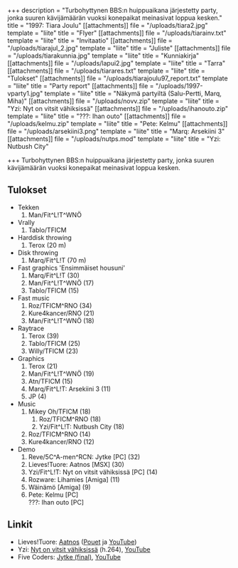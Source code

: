 +++
description = "Turbohyttynen BBS:n huippuaikana järjestetty party, jonka suuren kävijämäärän vuoksi konepaikat meinasivat loppua kesken."
title = "1997: Tiara Joulu"
[[attachments]]
file = "/uploads/tiara2.jpg"
template = "liite"
title = "Flyer"
[[attachments]]
file = "/uploads/tiarainv.txt"
template = "liite"
title = "Invitaatio"
[[attachments]]
file = "/uploads/tiarajul_2.jpg"
template = "liite"
title = "Juliste"
[[attachments]]
file = "/uploads/tiarakunnia.jpg"
template = "liite"
title = "Kunniakirja"
[[attachments]]
file = "/uploads/lapui2.jpg"
template = "liite"
title = "Tarra"
[[attachments]]
file = "/uploads/tiarares.txt"
template = "liite"
title = "Tulokset"
[[attachments]]
file = "/uploads/tiarajoulu97_report.txt"
template = "liite"
title = "Party report"
[[attachments]]
file = "/uploads/1997-vparty1.jpg"
template = "liite"
title = "Näkymä partyiltä (Salu-Pertti, Marq, Miha)"
[[attachments]]
file = "/uploads/novv.zip"
template = "liite"
title = "Yzi: Nyt on vitsit vähiksissä"
[[attachments]]
file = "/uploads/ihanouto.zip"
template = "liite"
title = "???: Ihan outo"
[[attachments]]
file = "/uploads/kelmu.zip"
template = "liite"
title = "Pete: Kelmu"
[[attachments]]
file = "/uploads/arsekiini3.png"
template = "liite"
title = "Marq: Arsekiini 3"
[[attachments]]
file = "/uploads/nutps.mod"
template = "liite"
title = "Yzi: Nutbush City"

+++
Turbohyttynen BBS:n huippuaikana järjestetty party, jonka suuren kävijämäärän vuoksi konepaikat meinasivat loppua kesken.

## Tulokset

* Tekken
  1. Man/Fit^L!T^WNÖ
* Vrally
  1. Tablo/TFICM
* Harddisk throwing
  1. Terox (20 m)
* Disk throwing
  1. Marq/Fit^L!T (70 m)
* Fast graphics 'Ensimmäiset housuni'
  1. Marq/Fit^L!T (30)
  2. Man/Fit^L!T^WNÖ (17)
  3. Tablo/TFICM (15)
* Fast music
  1. Roz/TFICM^RNO (34)
  2. Kure4kancer/RNO (21)
  3. Man/Fit^L!T^WNÖ (18)
* Raytrace
  1. Terox (39)
  2. Tablo/TFICM (25)
  3. Willy/TFICM (23)
* Graphics
  1. Terox (21)
  2. Man/Fit^L!T^WNÖ (19)
  3. Atn/TFICM (15)
  4. Marq/Fit^L!T: Arsekiini 3 (11)
  5. JP (4)
* Music
  1. Mikey Oh/TFICM (18)
     1. Roz/TFICM^RNO (18)
     2. Yzi/Fit^L!T: Nutbush City (18)
  2. Roz/TFICM^RNO (14)
  3. Kure4kancer/RNO (12)
* Demo
  1. Reve/5C^A-men^RCN: Jytke \[PC\] (32)
  2. Lieves!Tuore: Aatnos \[MSX\] (30)
  3. Yzi/Fit^L!T: Nyt on vitsit vähiksissä \[PC\] (14)
  4. Rozware: Lihamies \[Amiga\] (11)
  5. Wäinämö \[Amiga\] (9)
  6. Pete: Kelmu \[PC\]  
     ???: Ihan outo \[PC\]

## Linkit

* Lieves!Tuore: [Aatnos](http://www.kameli.net/lt/aatnos.zip) ([Pouet](http://www.pouet.net/prod.php?which=9898) ja [YouTube](http://www.youtube.com/watch?v=dJOtBwsxst8))
* Yzi: [Nyt on vitsit vähiksissä](http://www.kameli.net/\~marq/novv.mp4) (h.264), [YouTube](http://www.youtube.com/watch?v=cICOi63mB1M)
* Five Coders: [Jytke (final)](ftp://ftp.scene.org/pub/demos/groups/five_coders/jytke_f.zip), [YouTube](http://www.youtube.com/watch?v=7qB9Qi1JhpU)